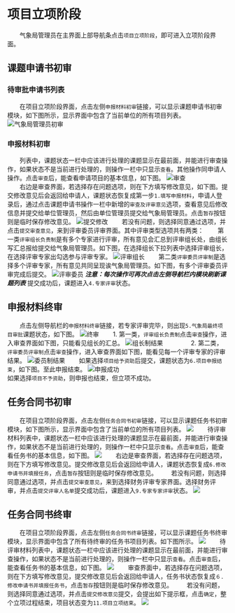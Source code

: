 # 项目立项阶段
　　气象局管理员在主界面上部导航条点击`项目立项阶段`，即可进入立项阶段界面。
## 课题申请书初审
### 待审批申请书列表
　　在项目立项阶段界面，点击左侧`申报材料初审`链接，可以显示课题申请书初审模块，如下图所示，显示界面中包含了当前单位的所有项目列表。
![气象局管理员初审](../images/requisition/adminRequisitionApply.jpg)

### 申报材料初审
　　列表中，课题状态一栏中应该进行处理的课题显示在最前面，并能进行审查操作，如果状态不是当前进行处理的，则操作一栏中只显示`查看`。其他操作同申请人操作。点击`审查`后，能查看申请项目的基本信息，如下图。
![审查](../images/requisition/adminExame.jpg)   
　　右边是审查界面，若选择存在问题选项，则在下方填写修改意见，如下图。提交修改意见后会返回给申请人，课题状态恢复成第一步`1.填写申报材料`，申请人登录后，通过点击课题申请书操作一栏中新增的`审查及评审意见`选项，查看意见后修改信息并提交给单位管理员，然后由单位管理员提交给气象局管理员。点击`暂存`按钮则是临时保存修改意见。
![提交修改](../images/requisition/adminModify.jpg)
　　若没有问题，则选择同意通过选项，并点击`提交审查意见`，来到评审委员评审界面。其中评审类型选项共有两类：
　　第一类`评审组长负责制`是有多个专家进行评审，所有意见会汇总到评审组长处，由组长写汇总报给提交给气象局管理员。如下图，在选择组长下拉列表中选择评审组长，在选择评审专家出勾选参与评审专家。
![评审组长](../images/requisition/adminJudge.jpg)
　　第二类`评审委员评审制`是选择多个评审专家，所有意见共同呈现诶气象局管理员。如下图，有多个评审委员评审完成后提交。
![评审委员](../images/requisition/adminCommit.jpg)
   ***注意：每次操作可再次点击左侧导航栏内模块刷新课题列表***
   提交成功后，课题进入`4.专家评审`状态。

## 申报材料终审
　　点击左侧导航栏的`申报材料终审`链接，若专家评审完毕，则出现`5.气象局最终项目审批`课题状态，如下图。
![终审](../images/requisition/adminFinal.jpg)
　　1. 第一类，`评审组长负责制`点击`审查`操作，进入审查界面如下图，只能看见组长的汇总。
![组长制结果](../images/requisition/adminFinalAdvice.jpg)
　　
　　2. 第二类，`评审委员评审制`点击`审查`操作，进入审查界面如下图，能看见每一个评审专家的评审结果。
![委员制结果](../images/requisition/adminCommitAdvice.jpg)
　　如果选择`项目给予资助`后提交，课题状态为`6.项目申报结束`，如下图。至此申报结束。
![申报成功](../images/requisition/adminSuccess.jpg)  
    如果选择`项目不予资助`，则申报也结束，但立项不成功。

## 任务合同书初审
　　在项目立项阶段界面，点击左侧`任务合同书初审`链接，可以显示课题任务书初审模块，如下图所示，显示界面中包含了当前单位的所有项目列表。
![](assets/markdown-img-paste-20170803094202364.png)
　　待评审材料列表中，课题状态一栏中应该进行处理的课题显示在最前面，并能进行审查操作，如果状态不是当前进行处理的，则操作一栏中只显示`查看`。点击`审查`后，能查看任务书的基本信息，如下图。
![](assets/markdown-img-paste-20170803094359392.png)
　　右边是审查界面，若选择存在问题选项，则在下方填写修改意见。提交修改意见后会返回给申请人，课题状态恢复成`6.修改申请书并填报任务`，点击`暂存`按钮则是临时保存修改意见。
　　若没有问题，则选择同意通过选项，并点击`提交审查意见`，来到选择财务评审专家界面。选择财务评审，并点击`提交评审人名单`提交成功后，课题进入`9.专家专家评审`状态。
![](assets/markdown-img-paste-20170803094810675.png)


## 任务合同书终审
　　在项目立项阶段界面，点击左侧`任务合同书终审`链接，可以显示课题任务书终审模块，显示界面中包含了所有待终审的任务书项目列表。如下图所示。
![](assets/markdown-img-paste-20170803163805763.png)
　　待评审材料列表中，课题状态一栏中应该进行处理的课题显示在最前面，并能进行审查操作，如果状态不是当前进行处理的，则操作一栏中只显示`查看`。点击`审查`后，能查看任务书的基本信息，如下图。
![](assets/markdown-img-paste-20170803163859467.png)
　　审查界面中，若选择存在问题选项，则在下方填写修改意见，提交修改意见后会返回给申请人，任务书状态恢复成`６.修改申请书并填报任务书`，点击`暂存`按钮则是临时保存修改意见。
　　若没有问题，则选择同意通过选项，并点击`提交修改意见`提交，会提出如下提示框，点击`确定`，整个立项过程结束，项目状态变为`11.项目立项结束`。
![](assets/markdown-img-paste-20170803164130281.png)
